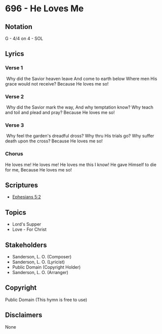 # 696 - He Loves Me

## Notation

G - 4/4 on 4 - SOL

## Lyrics

### Verse 1

 Why did the Savior heaven leave And come to earth below Where men His grace would not receive? Because He loves me so! 

### Verse 2

 Why did the Savior mark the way, And why temptation know? Why teach and toil and plead and pray? Because He loves me so!

### Verse 3

 Why feel the garden's dreadful dross? Why thru His trials go? Why suffer death upon the cross? Because He loves me so! 

### Chorus

He loves me! He loves me! He loves me this I know! He gave Himself to die for me, Because He loves me so!


## Scriptures

- [Ephesians 5:2](https://www.biblegateway.com/passage/?search=Ephesians%205%3A2)

## Topics

- Lord's Supper
- Love - For Christ

## Stakeholders

- Sanderson, L. O. (Composer)
- Sanderson, L. O. (Lyricist)
- Public Domain (Copyright Holder)
- Sanderson, L. O. (Arranger)

## Copyright

Public Domain
(This hymn is free to use)

## Disclaimers

None

